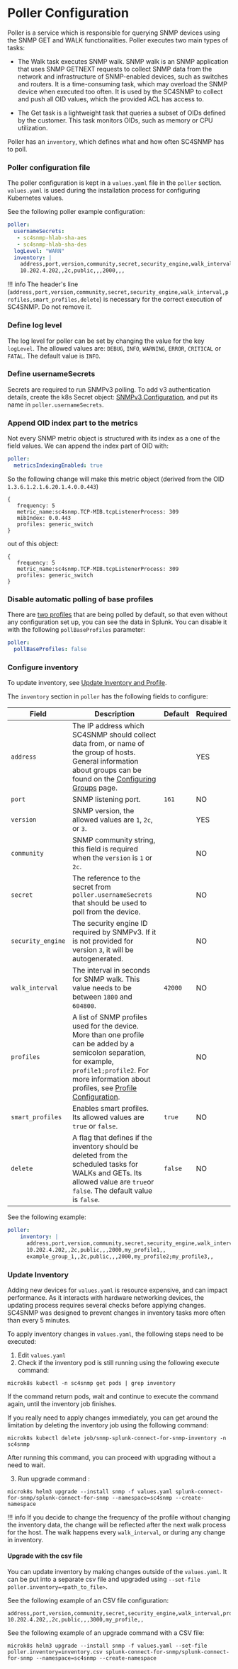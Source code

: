 # Poller Configuration

Poller is a service which is responsible for querying 
SNMP devices using the SNMP GET and WALK functionalities. Poller executes two main types of tasks:

- The Walk task executes SNMP walk. SNMP walk is an SNMP application that uses SNMP GETNEXT requests to 
collect SNMP data from the network and infrastructure of SNMP-enabled devices, such as switches and routers. It is a time-consuming task,
which may overload the SNMP device when executed too often. It is used by the SC4SNMP to collect and push all OID values, which the provided ACL has access to. 
  
- The Get task is a lightweight task that queries a subset of OIDs defined by the customer. This task monitors OIDs, such as memory or CPU utilization.  

Poller has an `inventory`, which defines what and how often SC4SNMP has to poll.

### Poller configuration file

The poller configuration is kept in a `values.yaml` file in the `poller` section.
`values.yaml` is used during the installation process for configuring Kubernetes values.

See the following poller example configuration:
```yaml
poller:
  usernameSecrets:
   - sc4snmp-hlab-sha-aes
   - sc4snmp-hlab-sha-des
  logLevel: "WARN"
  inventory: |
    address,port,version,community,secret,security_engine,walk_interval,profiles,smart_profiles,delete
    10.202.4.202,,2c,public,,,2000,,,
```

!!! info
    The header's line (`address,port,version,community,secret,security_engine,walk_interval,profiles,smart_profiles,delete`) is necessary for the correct execution of SC4SNMP. Do not remove it.

### Define log level
The log level for poller can be set by changing the value for the key `logLevel`. The allowed values are: `DEBUG`, `INFO`, `WARNING`, `ERROR`, `CRITICAL` or `FATAL`. 
The default value is `INFO`.

### Define usernameSecrets
Secrets are required to run SNMPv3 polling. To add v3 authentication details, create the k8s Secret object: [SNMPv3 Configuration](snmpv3-configuration.md), and put its name in `poller.usernameSecrets`.

### Append OID index part to the metrics

Not every SNMP metric object is structured with its index as a one of the field values. We can append the index part of OID with:

```yaml
poller:
  metricsIndexingEnabled: true
```

So the following change will make this metric object (derived from the OID `1.3.6.1.2.1.6.20.1.4.0.0.443`)

```
{
   frequency: 5
   metric_name:sc4snmp.TCP-MIB.tcpListenerProcess: 309
   mibIndex: 0.0.443
   profiles: generic_switch
}
```

out of this object:
```
{
   frequency: 5
   metric_name:sc4snmp.TCP-MIB.tcpListenerProcess: 309
   profiles: generic_switch
}
```

### Disable automatic polling of base profiles

There are [two profiles](https://github.com/splunk/splunk-connect-for-snmp/blob/main/splunk_connect_for_snmp/profiles/base.yaml) that are being polled by default, so that even without any configuration set up, you can see
the data in Splunk. You can disable it with the following `pollBaseProfiles` parameter:

```yaml
poller:
  pollBaseProfiles: false
```


### Configure inventory 
To update inventory, see [Update Inventory and Profile](#update-inventory).

The `inventory` section in `poller` has the following fields to configure:

| Field             | Description                                                                                                                                                                                                                             | Default | Required |
|-------------------|-----------------------------------------------------------------------------------------------------------------------------------------------------------------------------------------------------------------------------------------|---------|----------|
| `address`         | The IP address which SC4SNMP should collect data from, or name of the group of hosts. General information about groups can be found on the [Configuring Groups](configuring-groups.md) page.                                            |         | YES      |
| `port`            | SNMP listening port.                                                                                                                                                                                                                    | `161`   | NO       |
| `version`         | SNMP version, the allowed values are `1`, `2c`, or `3`.                                                                                                                                                                                 |         | YES      |
| `community`       | SNMP community string, this field is required when the `version` is `1` or `2c`.                                                                                                                                                        |         | NO       |
| `secret`          | The reference to the secret from `poller.usernameSecrets` that should be used to poll from the device.                                                                                                                                  |         | NO       |
| `security_engine` | The security engine ID required by SNMPv3. If it is not provided for version `3`, it will be autogenerated.                                                                                                                             |         | NO       |
| `walk_interval`   | The interval in seconds for SNMP walk. This value needs to be between `1800` and `604800`.                                                                                                                                              | `42000` | NO       |
| `profiles`        | A list of SNMP profiles used for the device. More than one profile can be added by a semicolon separation, for example, `profile1;profile2`. For more information about profiles, see [Profile Configuration](../configuring-profiles). |         | NO       |
| `smart_profiles`  | Enables smart profiles. Its allowed values are `true` or `false`.                                                                                                                                                                       | `true`  | NO       |
| `delete`          | A flag that defines if the inventory should be deleted from the scheduled tasks for WALKs and GETs. Its allowed value are `true`or `false`. The default value is `false`.                                                               | `false` | NO       |

See the following example:
```yaml
poller:
    inventory: |
      address,port,version,community,secret,security_engine,walk_interval,profiles,smart_profiles,delete
      10.202.4.202,,2c,public,,,2000,my_profile1,,
      example_group_1,,2c,public,,,2000,my_profile2;my_profile3,,
```


### Update Inventory
Adding new devices for `values.yaml` is resource expensive, and can impact performance. As it interacts with hardware networking devices,
the updating process requires several checks before applying changes. SC4SNMP was designed to prevent changes in inventory tasks 
more often than every 5 minutes.

To apply inventory changes in `values.yaml`, the following steps need to be executed:

1. Edit `values.yaml` 
2. Check if the inventory pod is still running using the following execute command:
   
```shell
microk8s kubectl -n sc4snmp get pods | grep inventory
```
   
If the command return pods, wait and continue to execute the command again, until the inventory job finishes. 

If you really need to apply changes immediately, you can get around the limitation by deleting the inventory job using the following command:

```shell
microk8s kubectl delete job/snmp-splunk-connect-for-snmp-inventory -n sc4snmp
```

After running this command, you can proceed with upgrading without a need to wait.
   
3. Run upgrade command :

```shell
microk8s helm3 upgrade --install snmp -f values.yaml splunk-connect-for-snmp/splunk-connect-for-snmp --namespace=sc4snmp --create-namespace
```

!!! info
    If you decide to change the frequency of the profile without changing the inventory data, the change will be reflected after 
    the next walk process for the host. The walk happens every `walk_interval`, or during any change in inventory.

#### Upgrade with the csv file

You can update inventory by making changes outside of the `values.yaml`. It can be put into a separate csv file and upgraded
using `--set-file poller.inventory=<path_to_file>`.

See the following example of an CSV file configuration:

```csv
address,port,version,community,secret,security_engine,walk_interval,profiles,smart_profiles,delete
10.202.4.202,,2c,public,,,3000,my_profile,,
```

See the following example of an upgrade command with a CSV file:

```shell
microk8s helm3 upgrade --install snmp -f values.yaml --set-file poller.inventory=inventory.csv splunk-connect-for-snmp/splunk-connect-for-snmp --namespace=sc4snmp --create-namespace
```
